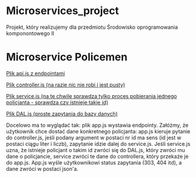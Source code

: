 # Microservices_project
Projekt, który realizujemy dla przedmiotu Środowisko oprogramowania komponontowego II

# Microservice Policemen
[Plik api.js z endpointami](https://github.com/ZeroGravity2208/Microservices_project/blob/first-microservice-adamczyk/Lukasz/ms1-policemen/routes/api.js)

[Plik controller.js (na razie nic nie robi i jest pusty)](https://github.com/ZeroGravity2208/Microservices_project/blob/first-microservice-adamczyk/Lukasz/ms1-policemen/controller.js)

[Plik service.js (na tę chwilę sprawdza tylko proces pobierania jednego policjanta - sprawdza czy istnieje takie id)](https://github.com/ZeroGravity2208/Microservices_project/blob/first-microservice-adamczyk/Lukasz/ms1-policemen/service.js)

[Plik DAL.js (proste zapytania do bazy danych)](https://github.com/ZeroGravity2208/Microservices_project/blob/first-microservice-adamczyk/Lukasz/ms1-policemen/DAL.js)

Docelowo ma to wyglądać tak: plik app.js wystawia endpointy. Załóżmy, że użytkownik chce dostać dane konkretnego policjanta:
  app.js kieruje pytanie do controller.js, jeśli podany argument w postaci nr id ma sens (id jest w postaci ciągu liter i liczb), zapytanie idzie dalej do service.js. Jeśli service.js uzna, że istnieje policjant o takim id zwróci się do DAL.js, który zwróci mu dane o policjancie, service zwróci te dane do controllera, który przekaże je do app.js. App.js wyśle użytkownikowi status zapytania (303, 404 itd), a dane zwróci w postaci json'a.
